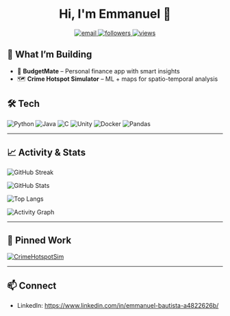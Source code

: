 <!-- Profile Header -->
<h1 align="center">Hi, I'm Emmanuel 👋</h1>
<p align="center">
  <a href="mailto:emaec1102@gmail.com">
    <img alt="email" src="https://img.shields.io/badge/Email-emaec1102%40gmail.com-blue?style=flat-square&logo=gmail">
  </a>
  <a href="https://github.com/coderzmac?tab=followers">
    <img alt="followers" src="https://img.shields.io/github/followers/coderzmac?label=Follow&style=flat-square">
  </a>
  <a href="https://visitor-badge.laobi.icu/badge?page_id=coderzmac.coderzmac">
    <img alt="views" src="https://visitor-badge.laobi.icu/badge?page_id=coderzmac.coderzmac">
  </a>
</p>

## 🚀 What I’m Building
- 💸 **BudgetMate** – Personal finance app with smart insights
- 🗺️ **Crime Hotspot Simulator** – ML + maps for spatio-temporal analysis

## 🛠️ Tech
![Python](https://img.shields.io/badge/Python-3776AB?logo=python&logoColor=white)
![Java](https://img.shields.io/badge/Java-ED8B00?logo=openjdk&logoColor=white)
![C](https://img.shields.io/badge/C-00599C?logo=c&logoColor=white)
![Unity](https://img.shields.io/badge/Unity-000000?logo=unity&logoColor=white)
![Docker](https://img.shields.io/badge/Docker-2496ED?logo=docker&logoColor=white)
![Pandas](https://img.shields.io/badge/Pandas-150458?logo=pandas&logoColor=white)

---

## 📈 Activity & Stats

<!-- Contribution Streak -->
<p>
  <img src="https://streak-stats.demolab.com?user=coderzmac&hide_border=true" alt="GitHub Streak" />
</p>

<!-- Overall Stats -->
<p>
  <img src="https://github-readme-stats.vercel.app/api?username=coderzmac&show_icons=true&hide_border=true&include_all_commits=true&count_private=true" alt="GitHub Stats" />
</p>

<!-- Top Languages (note: it's repo-language mix, not time!) -->
<p>
  <img src="https://github-readme-stats.vercel.app/api/top-langs/?username=coderzmac&layout=compact&hide_border=true" alt="Top Langs" />
</p>

<!-- Activity Graph (last 30–60 days) -->
<p>
  <img src="https://github-readme-activity-graph.vercel.app/graph?username=coderzmac&hide_border=true&area=true" alt="Activity Graph">
</p>

---

## 🔭 Pinned Work

[![CrimeHotspotSim](https://github-readme-stats.vercel.app/api/pin/?username=coderzmac&repo=CrimeHotspotSim&hide_border=true)](https://github.com/coderzmac/CrimeHotspotSim)

---

## 📫 Connect
- LinkedIn: https://www.linkedin.com/in/emmanuel-bautista-a4822626b/
